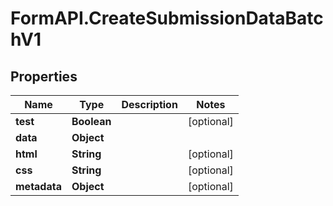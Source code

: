 # FormAPI.CreateSubmissionDataBatchV1

## Properties
Name | Type | Description | Notes
------------ | ------------- | ------------- | -------------
**test** | **Boolean** |  | [optional] 
**data** | **Object** |  | 
**html** | **String** |  | [optional] 
**css** | **String** |  | [optional] 
**metadata** | **Object** |  | [optional] 


